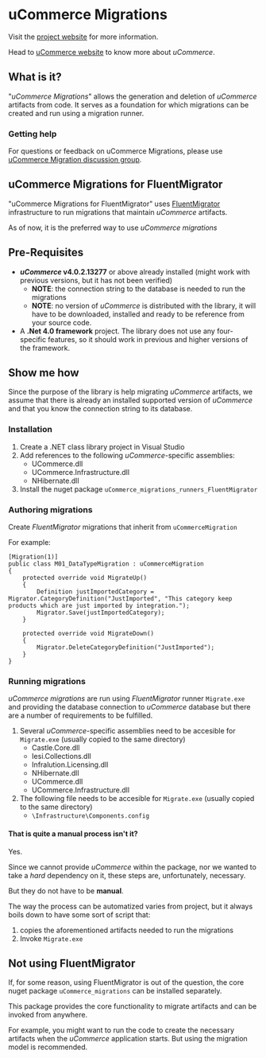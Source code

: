 # uCommerce Migrations


Visit the [project website](https://github.com/vertica-as/uCommerce_migrations/) for more information.

Head to [uCommerce website](http://www.ucommerce.net/) to know more about _uCommerce_.

## What is it?

"_uCommerce Migrations_" allows the generation and deletion of _uCommerce_ artifacts from code. It serves as a foundation for which migrations can be created and run using a migration runner. 

### Getting help

For questions or feedback on uCommerce Migrations, please use [uCommerce Migration discussion group](https://groups.google.com/forum/#!forum/ucommerce-migrations).

## uCommerce Migrations for FluentMigrator

"uCommerce Migrations for FluentMigrator" uses [FluentMigrator](https://github.com/schambers/fluentmigrator/wiki) infrastructure to run migrations that maintain _uCommerce_ artifacts.

As of now, it is the preferred way to use _uCommerce migrations_

## Pre-Requisites
* **_uCommerce_ v4.0.2.13277** or above already installed (might work with previous versions, but it has not been verified)
	* **NOTE**: the connection string to the database is needed to run the migrations
	* **NOTE**: no version of _uCommerce_ is distributed with the library, it will have to be downloaded, installed and ready to be reference from your source code.
* A **.Net 4.0 framework** project. The library does not use any four-specific features, so it should work in previous and higher versions of the framework.

## Show me how

Since the purpose of the library is help migrating  _uCommerce_ artifacts, we assume that there is already an installed supported version of _uCommerce_ and that you know the connection string to its database.

### Installation

1. Create a .NET class library project in Visual Studio
2. Add references to the following _uCommerce_-specific assemblies:
	*  UCommerce.dll
	*  UCommerce.Infrastructure.dll
	*  NHibernate.dll
3. Install the nuget package `uCommerce_migrations_runners_FluentMigrator`

### Authoring migrations
Create _FluentMigrator_ migrations that inherit from  `uCommerceMigration`

 For example:

	[Migration(1)]
	public class M01_DataTypeMigration : uCommerceMigration
	{
		protected override void MigrateUp()
		{
			Definition justImportedCategory = Migrator.CategoryDefinition("JustImported", "This category keep products which are just imported by integration.");
			Migrator.Save(justImportedCategory);
		}

		protected override void MigrateDown()
		{
			Migrator.DeleteCategoryDefinition("JustImported");
		}
	}

### Running migrations
_uCommerce migrations_ are run using _FluentMigrator_ runner `Migrate.exe` and providing the database connection to _uCommerce_ database but there are a number of requirements to be fulfilled.

1. Several _uCommerce_-specific assemblies need to be accesible for `Migrate.exe` (usually copied to the same directory)
	* Castle.Core.dll
	* Iesi.Collections.dll
	* Infralution.Licensing.dll
	* NHibernate.dll
	* UCommerce.dll
	* UCommerce.Infrastructure.dll
2. The following file needs to be accesible for `Migrate.exe` (usually copied to the same directory)
	* `\Infrastructure\Components.config` 

#### That is quite a manual process isn't it?
Yes.

Since we cannot provide _uCommerce_ within the package, nor we wanted to take a _hard_ dependency on it, these steps are, unfortunately, necessary.

But they do not have to be **manual**.

The way the process can be automatized varies from project, but it always boils down to have some sort of script that:

1. copies the aforementioned artifacts needed to run the migrations
2. Invoke `Migrate.exe`

## Not using FluentMigrator

If, for some reason, using FluentMigrator is out of the question, the core nuget package `uCommerce_migrations` can be installed separately.

This package provides the core functionality to migrate artifacts and can be invoked from anywhere.

For example, you might want to run the code to create the necessary artifacts when the _uCommerce_ application starts. But using the migration model is recommended.